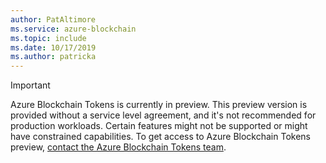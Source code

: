 ```yaml
---
author: PatAltimore
ms.service: azure-blockchain 
ms.topic: include
ms.date: 10/17/2019
ms.author: patricka
---
```


> [!IMPORTANT]
> Azure Blockchain Tokens is currently in preview.
> This preview version is provided without a service level agreement, and it's not recommended for production workloads. Certain features might not be supported or might have constrained capabilities.
> To get access to Azure Blockchain Tokens preview, [contact the Azure Blockchain Tokens team](https://aka.ms/PreviewForm).
